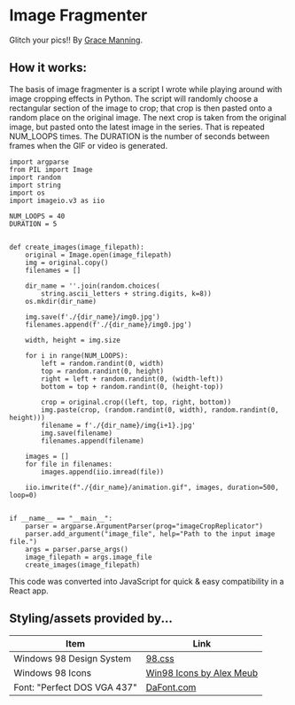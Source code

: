 # Image Fragmenter

Glitch your pics!! By [Grace Manning](https://graceis.online/).

## How it works:

The basis of image fragmenter is a script I wrote while playing around with image cropping effects in Python. The script will randomly choose a rectangular section of the image to crop; that crop is then pasted onto a random place on the original image. The next crop is taken from the original image, but pasted onto the latest image in the series. That is repeated NUM_LOOPS times. The DURATION is the number of seconds between frames when the GIF or video is generated.

```
import argparse
from PIL import Image
import random
import string
import os
import imageio.v3 as iio

NUM_LOOPS = 40
DURATION = 5


def create_images(image_filepath):
    original = Image.open(image_filepath)
    img = original.copy()
    filenames = []

    dir_name = ''.join(random.choices(
        string.ascii_letters + string.digits, k=8))
    os.mkdir(dir_name)

    img.save(f'./{dir_name}/img0.jpg')
    filenames.append(f'./{dir_name}/img0.jpg')

    width, height = img.size

    for i in range(NUM_LOOPS):
        left = random.randint(0, width)
        top = random.randint(0, height)
        right = left + random.randint(0, (width-left))
        bottom = top + random.randint(0, (height-top))

        crop = original.crop((left, top, right, bottom))
        img.paste(crop, (random.randint(0, width), random.randint(0, height)))
        filename = f'./{dir_name}/img{i+1}.jpg'
        img.save(filename)
        filenames.append(filename)

    images = []
    for file in filenames:
        images.append(iio.imread(file))

    iio.imwrite(f"./{dir_name}/animation.gif", images, duration=500, loop=0)


if __name__ == "__main__":
    parser = argparse.ArgumentParser(prog="imageCropReplicator")
    parser.add_argument("image_file", help="Path to the input image file.")
    args = parser.parse_args()
    image_filepath = args.image_file
    create_images(image_filepath)

```

This code was converted into JavaScript for quick & easy compatibility in a React app.

## Styling/assets provided by...

| Item                        | Link                                                          |
| --------------------------- | ------------------------------------------------------------- |
| Windows 98 Design System    | [98.css](https://jdan.github.io/98.css/)                      |
| Windows 98 Icons            | [Win98 Icons by Alex Meub](https://win98icons.alexmeub.com/)  |
| Font: "Perfect DOS VGA 437" | [DaFont.com](https://www.dafont.com/perfect-dos-vga-437.font) |
